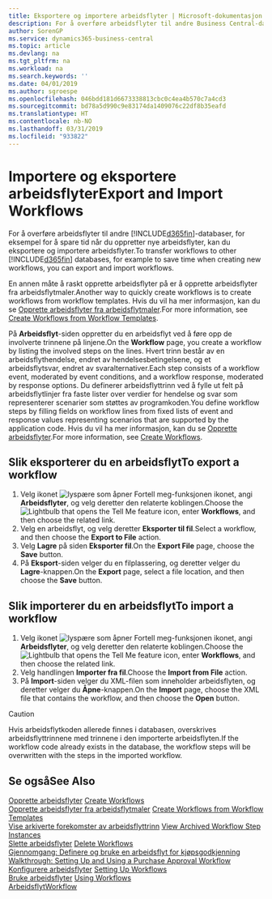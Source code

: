 ```yaml
---
title: Eksportere og importere arbeidsflyter | Microsoft-dokumentasjon
description: For å overføre arbeidsflyter til andre Business Central-databaser, for eksempel for å spare tid når du oppretter nye arbeidsflyter, kan du eksportere og importere arbeidsflyter.
author: SorenGP
ms.service: dynamics365-business-central
ms.topic: article
ms.devlang: na
ms.tgt_pltfrm: na
ms.workload: na
ms.search.keywords: ''
ms.date: 04/01/2019
ms.author: sgroespe
ms.openlocfilehash: 046bdd181d6673338813cbc0c4ea4b570c7a4cd3
ms.sourcegitcommit: bd78a5d990c9e83174da1409076c22df8b35eafd
ms.translationtype: HT
ms.contentlocale: nb-NO
ms.lasthandoff: 03/31/2019
ms.locfileid: "933822"
---
```

# <a name="export-and-import-workflows"></a><span data-ttu-id="520c7-103">Importere og eksportere arbeidsflyter</span><span class="sxs-lookup"><span data-stu-id="520c7-103">Export and Import Workflows</span></span>
<span data-ttu-id="520c7-104">For å overføre arbeidsflyter til andre [!INCLUDE[d365fin](includes/d365fin_md.md)]-databaser, for eksempel for å spare tid når du oppretter nye arbeidsflyter, kan du eksportere og importere arbeidsflyter.</span><span class="sxs-lookup"><span data-stu-id="520c7-104">To transfer workflows to other [!INCLUDE[d365fin](includes/d365fin_md.md)] databases, for example to save time when creating new workflows, you can export and import workflows.</span></span>  

 <span data-ttu-id="520c7-105">En annen måte å raskt opprette arbeidsflyter på er å opprette arbeidsflyter fra arbeidsflytmaler.</span><span class="sxs-lookup"><span data-stu-id="520c7-105">Another way to quickly create workflows is to create workflows from workflow templates.</span></span> <span data-ttu-id="520c7-106">Hvis du vil ha mer informasjon, kan du se [Opprette arbeidsflyter fra arbeidsflytmaler](across-how-to-create-workflows-from-workflow-templates.md).</span><span class="sxs-lookup"><span data-stu-id="520c7-106">For more information, see [Create Workflows from Workflow Templates](across-how-to-create-workflows-from-workflow-templates.md).</span></span>  

 <span data-ttu-id="520c7-107">På **Arbeidsflyt**-siden oppretter du en arbeidsflyt ved å føre opp de involverte trinnene på linjene.</span><span class="sxs-lookup"><span data-stu-id="520c7-107">On the **Workflow** page, you create a workflow by listing the involved steps on the lines.</span></span> <span data-ttu-id="520c7-108">Hvert trinn består av en arbeidsflythendelse, endret av hendelsesbetingelsene, og et arbeidsflytsvar, endret av svaralternativer.</span><span class="sxs-lookup"><span data-stu-id="520c7-108">Each step consists of a workflow event, moderated by event conditions, and a workflow response, moderated by response options.</span></span> <span data-ttu-id="520c7-109">Du definerer arbeidsflyttrinn ved å fylle ut felt på arbeidsflytlinjer fra faste lister over verdier for hendelse og svar som representerer scenarier som støttes av programkoden.</span><span class="sxs-lookup"><span data-stu-id="520c7-109">You define workflow steps by filling fields on workflow lines from fixed lists of event and response values representing scenarios that are supported by the application code.</span></span> <span data-ttu-id="520c7-110">Hvis du vil ha mer informasjon, kan du se [Opprette arbeidsflyter](across-how-to-create-workflows.md).</span><span class="sxs-lookup"><span data-stu-id="520c7-110">For more information, see [Create Workflows](across-how-to-create-workflows.md).</span></span>  

## <a name="to-export-a-workflow"></a><span data-ttu-id="520c7-111">Slik eksporterer du en arbeidsflyt</span><span class="sxs-lookup"><span data-stu-id="520c7-111">To export a workflow</span></span>  
1.  <span data-ttu-id="520c7-112">Velg ikonet ![lyspære som åpner Fortell meg-funksjonen](media/ui-search/search_small.png "Fortell hva du vil gjøre") ikonet, angi **Arbeidsflyter**, og velg deretter den relaterte koblingen.</span><span class="sxs-lookup"><span data-stu-id="520c7-112">Choose the ![Lightbulb that opens the Tell Me feature](media/ui-search/search_small.png "Tell me what you want to do") icon, enter **Workflows**, and then choose the related link.</span></span>  
2.  <span data-ttu-id="520c7-113">Velg en arbeidsflyt, og velg deretter **Eksporter til fil**.</span><span class="sxs-lookup"><span data-stu-id="520c7-113">Select a workflow, and then choose the **Export to File** action.</span></span>  
3.  <span data-ttu-id="520c7-114">Velg **Lagre** på siden **Eksporter fil**.</span><span class="sxs-lookup"><span data-stu-id="520c7-114">On the **Export File** page, choose the **Save** button.</span></span>  
4.  <span data-ttu-id="520c7-115">På **Eksport**-siden velger du en filplassering, og deretter velger du **Lagre**-knappen.</span><span class="sxs-lookup"><span data-stu-id="520c7-115">On the **Export** page, select a file location, and then choose the **Save** button.</span></span>  

## <a name="to-import-a-workflow"></a><span data-ttu-id="520c7-116">Slik importerer du en arbeidsflyt</span><span class="sxs-lookup"><span data-stu-id="520c7-116">To import a workflow</span></span>  
1.  <span data-ttu-id="520c7-117">Velg ikonet ![lyspære som åpner Fortell meg-funksjonen](media/ui-search/search_small.png "Fortell hva du vil gjøre") ikonet, angi **Arbeidsflyter**, og velg deretter den relaterte koblingen.</span><span class="sxs-lookup"><span data-stu-id="520c7-117">Choose the ![Lightbulb that opens the Tell Me feature](media/ui-search/search_small.png "Tell me what you want to do") icon, enter **Workflows**, and then choose the related link.</span></span>  
2.  <span data-ttu-id="520c7-118">Velg handlingen **Importer fra fil**.</span><span class="sxs-lookup"><span data-stu-id="520c7-118">Choose the **Import from File** action.</span></span>  
3.  <span data-ttu-id="520c7-119">På **Import**-siden velger du XML-filen som inneholder arbeidsflyten, og deretter velger du **Åpne**-knappen.</span><span class="sxs-lookup"><span data-stu-id="520c7-119">On the **Import** page, choose the XML file that contains the workflow, and then choose the **Open** button.</span></span>  

> [!CAUTION]  
>  <span data-ttu-id="520c7-120">Hvis arbeidsflytkoden allerede finnes i databasen, overskrives arbeidsflyttrinnene med trinnene i den importerte arbeidsflyten.</span><span class="sxs-lookup"><span data-stu-id="520c7-120">If the workflow code already exists in the database, the workflow steps will be overwritten with the steps in the imported workflow.</span></span>  

## <a name="see-also"></a><span data-ttu-id="520c7-121">Se også</span><span class="sxs-lookup"><span data-stu-id="520c7-121">See Also</span></span>  
 <span data-ttu-id="520c7-122">[Opprette arbeidsflyter](across-how-to-create-workflows.md) </span><span class="sxs-lookup"><span data-stu-id="520c7-122">[Create Workflows](across-how-to-create-workflows.md) </span></span>  
 <span data-ttu-id="520c7-123">[Opprette arbeidsflyter fra arbeidsflytmaler](across-how-to-create-workflows-from-workflow-templates.md) </span><span class="sxs-lookup"><span data-stu-id="520c7-123">[Create Workflows from Workflow Templates](across-how-to-create-workflows-from-workflow-templates.md) </span></span>  
 <span data-ttu-id="520c7-124">[Vise arkiverte forekomster av arbeidsflyttrinn](across-how-to-view-archived-workflow-step-instances.md) </span><span class="sxs-lookup"><span data-stu-id="520c7-124">[View Archived Workflow Step Instances](across-how-to-view-archived-workflow-step-instances.md) </span></span>  
 <span data-ttu-id="520c7-125">[Slette arbeidsflyter](across-how-to-delete-workflows.md) </span><span class="sxs-lookup"><span data-stu-id="520c7-125">[Delete Workflows](across-how-to-delete-workflows.md) </span></span>  
 <span data-ttu-id="520c7-126">[Gjennomgang: Definere og bruke en arbeidsflyt for kjøpsgodkjenning](walkthrough-setting-up-and-using-a-purchase-approval-workflow.md) </span><span class="sxs-lookup"><span data-stu-id="520c7-126">[Walkthrough: Setting Up and Using a Purchase Approval Workflow](walkthrough-setting-up-and-using-a-purchase-approval-workflow.md) </span></span>  
 <span data-ttu-id="520c7-127">[Konfigurere arbeidsflyter](across-set-up-workflows.md) </span><span class="sxs-lookup"><span data-stu-id="520c7-127">[Setting Up Workflows](across-set-up-workflows.md) </span></span>  
 <span data-ttu-id="520c7-128">[Bruke arbeidsflyter](across-use-workflows.md) </span><span class="sxs-lookup"><span data-stu-id="520c7-128">[Using Workflows](across-use-workflows.md) </span></span>  
 [<span data-ttu-id="520c7-129">Arbeidsflyt</span><span class="sxs-lookup"><span data-stu-id="520c7-129">Workflow</span></span>](across-workflow.md)   
